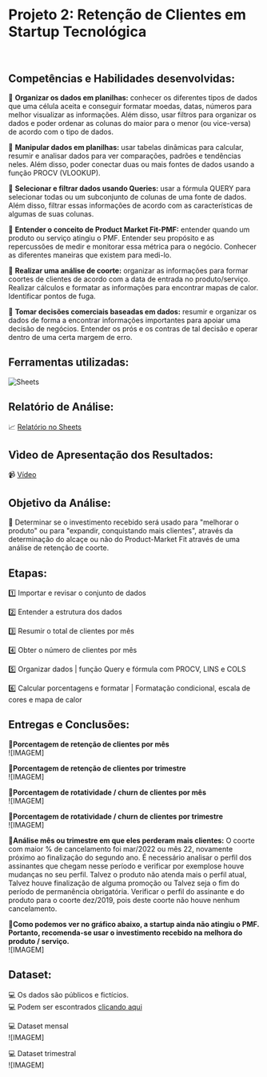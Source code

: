 # Projeto 2: Retenção de Clientes em Startup Tecnológica <br><br>

## Competências e Habilidades desenvolvidas:<br>
🎯 **Organizar os dados em planilhas:** conhecer os diferentes tipos de dados que uma célula aceita e conseguir formatar moedas, datas, números para melhor visualizar as informações. Além disso, usar filtros para organizar os dados e poder ordenar as colunas do maior para o menor (ou vice-versa) de acordo com o tipo de dados.

🎯 **Manipular dados em planilhas:** usar tabelas dinâmicas para calcular, resumir e analisar dados para ver comparações, padrões e tendências neles. Além disso, poder conectar duas ou mais fontes de dados usando a função PROCV (VLOOKUP).

🎯 **Selecionar e filtrar dados usando Queries:** usar a fórmula QUERY para selecionar todas ou um subconjunto de colunas de uma fonte de dados. Além disso, filtrar essas informações de acordo com as características de algumas de suas colunas.

🎯 **Entender o conceito de Product Market Fit-PMF:** entender quando um produto ou serviço atingiu o PMF. Entender seu propósito e as repercussões de medir e monitorar essa métrica para o negócio. Conhecer as diferentes maneiras que existem para medi-lo.

🎯 **Realizar uma análise de coorte:** organizar as informações para formar coortes de clientes de acordo com a data de entrada no produto/serviço. Realizar cálculos e formatar as informações para encontrar mapas de calor. Identificar pontos de fuga.

🎯 **Tomar decisões comerciais baseadas em dados:** resumir e organizar os dados de forma a encontrar informações importantes para apoiar uma decisão de negócios. Entender os prós e os contras de tal decisão e operar dentro de uma certa margem de erro.
  
## Ferramentas utilizadas: <br>
![Sheets](https://img.shields.io/badge/Google%20Sheets-34A853?style=for-the-badge&logo=google-sheets&logoColor=white)

## Relatório de Análise: <br>
📈 <a href="https://docs.google.com/spreadsheets/d/1y_iBEGvKWOPkftDI58K9R7JkfAqJfYX04fuWH_akWRI/edit?usp=sharing">Relatório no Sheets</a> 

## Vìdeo de Apresentação dos Resultados: <br>
📹 <a href="https://www.loom.com/share/aed2a60b097c417cb03b572d457c8529">Vídeo</a> 

## Objetivo da Análise: <br>
🎯 Determinar se o investimento recebido será usado para "melhorar o produto" ou para "expandir, conquistando mais clientes", através da determinação do alcaçe ou não do Product-Market Fit através de uma análise de retenção de coorte.

## Etapas: <br>
1️⃣ Importar e revisar o conjunto de dados

2️⃣ Entender a estrutura dos dados

3️⃣ Resumir o total de clientes por mês

4️⃣ Obter o número de clientes por mês 

5️⃣ Organizar dados | função Query e fórmula com PROCV, LINS e COLS

6️⃣ Calcular porcentagens e formatar | Formatação condicional, escala de cores e mapa de calor

## Entregas e Conclusões: <br>
📝**Porcentagem de retenção de clientes por mês**
<br> ![IMAGEM]

📝**Porcentagem de retenção de clientes por trimestre**
<br> ![IMAGEM]

📝**Porcentagem de rotatividade / churn de clientes por mês**
<br> ![IMAGEM]

📝**Porcentagem de rotatividade / churn de clientes por trimestre**
<br> ![IMAGEM]

📝**Análise mês ou trimestre em que eles perderam mais clientes:** 
O coorte com maior % de cancelamento foi mar/2022 ou mês 22, novamente próximo ao finalização do segundo ano. É necessário analisar o perfil dos assinantes que chegam nesse período e verificar por exemplose houve mudanças no seu perfil. Talvez o produto não atenda mais o perfil atual, Talvez houve finalização de alguma promoção ou Talvez seja o fim do período de permanência obrigatória. Verificar o perfil do assinante e do produto para o coorte dez/2019, pois deste coorte não houve nenhum cancelamento.

📝**Como podemos ver no gráfico abaixo, a startup ainda não atingiu o PMF. Portanto, recomenda-se usar o investimento recebido na melhora do produto / serviço.**
<br> ![IMAGEM]

## Dataset:
💻 Os dados são públicos e fictícios. <br>
💻 Podem ser escontrados <a href="https://andrewchen.com/the-easiest-spreadsheet-for-churn-mrr-and-cohort-analysis-guest-post/">clicando aqui</a> <br>

💻 Dataset mensal
<br> ![IMAGEM]

💻 Dataset trimestral
<br> ![IMAGEM]
